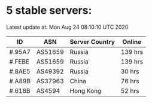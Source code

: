 # 5 stable servers:

Latest update at: Mon Aug 24 08:10:10 UTC 2020

| ID | ASN | Server Country | Online |
| -- | --- | -------------- | ------ |
| #.95A7 | AS51659 | Russia | 139 hrs |
| #.FEBE | AS51659 | Russia | 139 hrs |
| #.8AE5 | AS49392 | Russia | 30 hrs |
| #.A89B | AS37963 | China | 76 hrs |
| #.618B | AS4594 | Hong Kong | 52 hrs |

